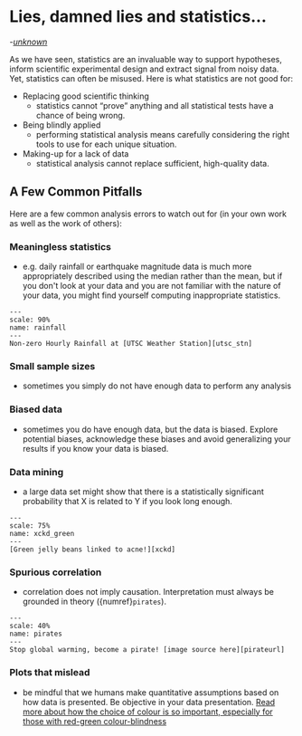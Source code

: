 # Lies, damned lies and statistics...
*-[unknown][quote]*

As we have seen, statistics are an invaluable way to support hypotheses, inform scientific experimental design and extract signal from noisy data. Yet, statistics can often be misused. Here is what statistics are not good for:
- Replacing good scientific thinking
  - statistics cannot “prove” anything and all statistical tests have a chance of being wrong.
- Being blindly applied
  - performing statistical analysis means carefully considering the right tools to use for each unique situation.
- Making-up for a lack of data
  - statistical analysis cannot replace sufficient, high-quality data.


## A Few Common Pitfalls

Here are a few common analysis errors to watch out for (in your own work as well as the work of others):

### Meaningless statistics

- e.g. daily rainfall or earthquake magnitude data is much more appropriately described using the median rather than the mean, but if you don't look at your data and you are not familiar with the nature of your data, you might find yourself computing inappropriate statistics.
```{figure} Histograms_UTSC_rainfall.png
---
scale: 90%
name: rainfall
---
Non-zero Hourly Rainfall at [UTSC Weather Station][utsc_stn]
```
### Small sample sizes
- sometimes you simply do not have enough data to perform any analysis

### Biased data
- sometimes you do have enough data, but the data is biased. Explore potential biases, acknowledge these biases and avoid generalizing your results if you know your data is biased.

### Data mining
- a large data set might show that there is a statistically significant probability that X is related to Y if you look long enough.
```{figure} green_jelly_beans.png
---
scale: 75%
name: xckd_green
---
[Green jelly beans linked to acne!][xckd]
```
### Spurious correlation
- correlation does not imply causation. Interpretation must always be grounded in theory ({numref}`pirates`).  

```{figure} PiratesVsTemp.png
---
scale: 40%
name: pirates
---
Stop global warming, become a pirate! [image source here][pirateurl]
```

### Plots that mislead
- be mindful that we humans make quantitative assumptions based on how data is presented. Be objective in your data presentation. [Read more about how the choice of colour is so important, especially for those with red-green colour-blindness][jet]



[quote]: https://en.wikipedia.org/wiki/Lies,_damned_lies,_and_statistics
[xckd]: https://xkcd.com/882/
[pirateurl]: https://commons.wikimedia.org/wiki/File:PiratesVsTemp(en).svg
[ustc_stn]: https://weather.utsc.utoronto.ca/data/
[jet]: https://www.climate-lab-book.ac.uk/2014/end-of-the-rainbow/
